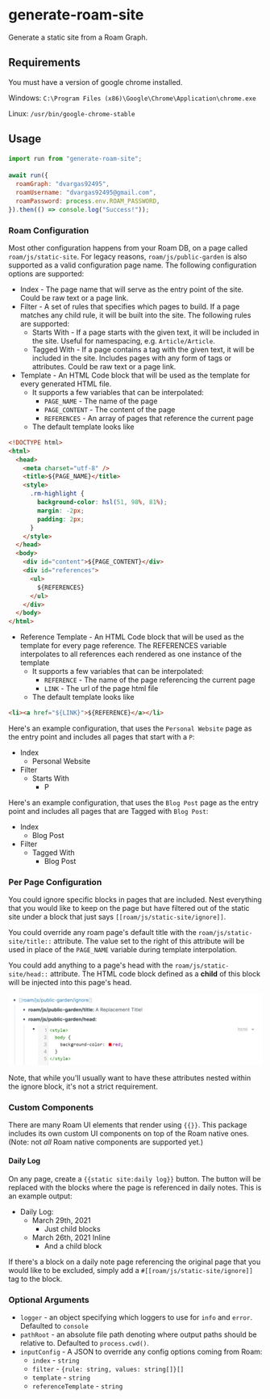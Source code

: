 # generate-roam-site

Generate a static site from a Roam Graph.

## Requirements

You must have a version of google chrome installed.

Windows: `C:\Program Files (x86)\Google\Chrome\Application\chrome.exe`

Linux: `/usr/bin/google-chrome-stable`

## Usage

```javascript
import run from "generate-roam-site";

await run({
  roamGraph: "dvargas92495",
  roamUsername: "dvargas92495@gmail.com",
  roamPassword: process.env.ROAM_PASSWORD,
}).then(() => console.log("Success!"));
```

### Roam Configuration

Most other configuration happens from your Roam DB, on a page called `roam/js/static-site`. For legacy reasons, `roam/js/public-garden` is also supported as a valid configuration page name. The following configuration options are supported:

- Index - The page name that will serve as the entry point of the site. Could be raw text or a page link.
- Filter - A set of rules that specifies which pages to build. If a page matches any child rule, it will be built into the site. The following rules are supported:
  - Starts With - If a page starts with the given text, it will be included in the site. Useful for namespacing, e.g. `Article/Article`.
  - Tagged With - If a page contains a tag with the given text, it will be included in the site. Includes pages with any form of tags or attributes. Could be raw text or a page link.
- Template - An HTML Code block that will be used as the template for every generated HTML file.
  - It supports a few variables that can be interpolated:
    - `PAGE_NAME` - The name of the page
    - `PAGE_CONTENT` - The content of the page
    - `REFERENCES` - An array of pages that reference the current page
  - The default template looks like

```html
<!DOCTYPE html>
<html>
  <head>
    <meta charset="utf-8" />
    <title>${PAGE_NAME}</title>
    <style>
      .rm-highlight {
        background-color: hsl(51, 98%, 81%);
        margin: -2px;
        padding: 2px;
      }
    </style>
  </head>
  <body>
    <div id="content">${PAGE_CONTENT}</div>
    <div id="references">
      <ul>
        ${REFERENCES}
      </ul>
    </div>
  </body>
</html>
```

- Reference Template - An HTML Code block that will be used as the template for every page reference. The REFERENCES variable interpolates to all references each rendered as one instance of the template
  - It supports a few variables that can be interpolated:
    - `REFERENCE` - The name of the page referencing the current page
    - `LINK` - The url of the page html file
  - The default template looks like

```html
<li><a href="${LINK}">${REFERENCE}</a></li>
```

Here's an example configuration, that uses the `Personal Website` page as the entry point and includes all pages that start with a `P`:

- Index
  - Personal Website
- Filter
  - Starts With
    - P

Here's an example configuration, that uses the `Blog Post` page as the entry point and includes all pages that are Tagged with `Blog Post`:

- Index
  - Blog Post
- Filter
  - Tagged With
    - Blog Post

### Per Page Configuration

You could ignore specific blocks in pages that are included. Nest everything that you would like to keep on the page but have filtered out of the static site under a block that just says `[[roam/js/static-site/ignore]]`.

You could override any roam page's default title with the `roam/js/static-site/title::` attribute. The value set to the right of this attribute will be used in place of the `PAGE_NAME` variable during template interpolation.

You could add anything to a page's head with the `roam/js/static-site/head::` attribute. The HTML code block defined as a **child** of this block will be injected into this page's head. 

![](./img/page-config.png)

Note, that while you'll usually want to have these attributes nested within the ignore block, it's not a strict requirement.

### Custom Components
There are many Roam UI elements that render using `{{}}`. This package includes its own custom UI components on top of the Roam native ones. (Note: not _all_ Roam native components are supported yet.)

#### Daily Log
On any page, create a `{{static site:daily log}}` button. The button will be replaced with the blocks where the page is referenced in daily notes. This is an example output:

- Daily Log:
  - March 29th, 2021
    - Just child blocks
  - March 26th, 2021 Inline
    - And a child block

If there's a block on a daily note page referencing the original page that you would like to be excluded, simply add a `#[[roam/js/static-site/ignore]]` tag to the block.

### Optional Arguments

- `logger` - an object specifying which loggers to use for `info` and `error`. Defaulted to `console`
- `pathRoot` - an absolute file path denoting where output paths should be relative to. Defaulted to `process.cwd()`.
- `inputConfig` - A JSON to override any config options coming from Roam:
    - `index` - `string`
    - `filter` - `{rule: string, values: string[]}[]`
    - `template` - `string`
    - `referenceTemplate` - `string`
